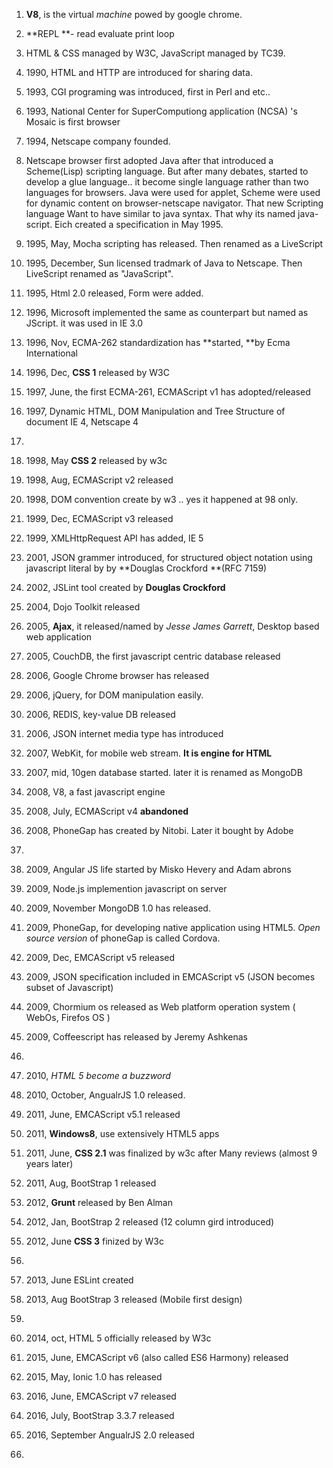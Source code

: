 1. **V8**, is the virtual _machine_ powed by google chrome.
2. **REPL **- read evaluate print loop

3. HTML & CSS managed by W3C, JavaScript managed by TC39.

4. 1990, HTML and HTTP are introduced for sharing data.

5. 1993, CGI programing was introduced, first in Perl and etc..

6. 1993, National Center for SuperComputiong application \(NCSA\) 's Mosaic is first browser

7. 1994, Netscape company founded.

8. Netscape browser first adopted Java after that introduced a Scheme\(Lisp\) scripting language. But after many debates, started to develop a glue language..  it become single language rather than two languages for browsers. Java were used for applet, Scheme were used for dynamic content on browser-netscape navigator. That new Scripting language Want to have similar to java syntax. That why its named java-script. Eich created a specification in May 1995.

9. 1995, May, Mocha scripting has released. Then renamed as a LiveScript

10. 1995, December, Sun licensed tradmark of Java to Netscape.  Then LiveScript renamed as "JavaScript".

11. 1995, Html 2.0 released, Form were added.

12. 1996, Microsoft implemented the same as counterpart but named as JScript. it was used in IE 3.0

13. 1996, Nov, ECMA-262 standardization has **started, **by Ecma International

14. 1996, Dec, **CSS 1** released by W3C

15. 1997, June, the first ECMA-261, ECMAScript v1 has adopted\/released

16. 1997, Dynamic HTML, DOM Manipulation and Tree Structure of document IE 4, Netscape 4

17. 
18. 1998, May **CSS 2** released by w3c
19. 1998, Aug, ECMAScript v2 released
20. 1998, DOM convention create by w3 .. yes it happened at 98 only.

21. 1999, Dec, ECMAScript v3 released

22. 1999, XMLHttpRequest API has added, IE 5

23. 2001, JSON grammer introduced, for structured object notation using javascript literal by by **Douglas Crockford **\(RFC 7159\)

24. 2002, JSLint tool created by **Douglas Crockford**

25. 2004, Dojo Toolkit released

26. 2005, **Ajax**, it released\/named by _Jesse James Garrett_, Desktop based web application

27. 2005, CouchDB, the first javascript centric database released

28. 2006, Google Chrome browser has released

29. 2006, jQuery, for DOM manipulation easily.

30. 2006, REDIS, key-value DB released

31. 2006, JSON internet media type has introduced

32. 2007, WebKit, for mobile web stream. **It is engine for HTML**

33. 2007, mid, 10gen database started. later it is renamed as MongoDB

34. 2008, V8, a fast javascript engine

35. 2008, July, ECMAScript v4 **abandoned**

36. 2008, PhoneGap has created by Nitobi.  Later it bought by Adobe

37. 
38. 2009, Angular JS life started by Misko Hevery and Adam abrons  
39. 2009, Node.js implemention javascript on server
40. 2009, November MongoDB 1.0 has released.
41. 2009, PhoneGap, for developing native application using HTML5. _Open source version_ of phoneGap is called Cordova.
42. 2009, Dec, EMCAScript v5 released
43. 2009, JSON specification included in  EMCAScript v5 \(JSON becomes subset of Javascript\)
44. 2009, Chormium os released as Web platform operation system \( WebOs, Firefos OS \)
45. 2009, Coffeescript has released by Jeremy Ashkenas
46. 
47. 2010, _HTML 5  become a buzzword_
48. 2010, October, AngualrJS 1.0 released.

49. 2011, June, EMCAScript v5.1 released

50. 2011, **Windows8**, use extensively HTML5 apps

51. 2011, June, **CSS 2.1** was finalized by w3c after Many reviews \(almost 9 years later\)

52. 2011, Aug, BootStrap 1 released

53. 2012, **Grunt** released by Ben Alman

54. 2012, Jan, BootStrap 2 released \(12 column gird introduced\)

55. 2012, June **CSS 3** finized by W3c

56. 
57. 2013, June ESLint created
58. 2013, Aug BootStrap 3 released \(Mobile first design\)
59. 
60. 2014, oct, HTML 5 officially released by W3c

61. 2015, June, EMCAScript v6 \(also called ES6 Harmony\) released

62. 2015, May, Ionic 1.0 has released

63. 2016, June, EMCAScript v7 released

64. 2016, July, BootStrap 3.3.7 released

65. 2016, September AngualrJS 2.0 released

66. 

